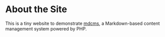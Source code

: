 # About the Site

This is a tiny website to demonstrate [mdcms](https://github.com/cwchentw/mdcms), a Markdown-based content management system powered by PHP.
